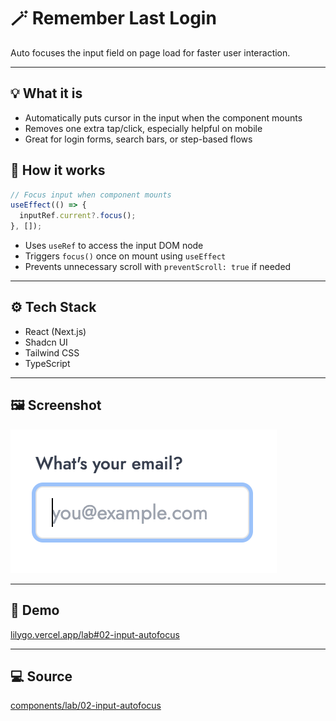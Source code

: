 # 🪄 Remember Last Login

Auto focuses the input field on page load for faster user interaction.

---

## 💡 What it is

- Automatically puts cursor in the input when the component mounts
- Removes one extra tap/click, especially helpful on mobile
- Great for login forms, search bars, or step-based flows

## 🧠 How it works

```ts
// Focus input when component mounts
useEffect(() => {
  inputRef.current?.focus();
}, []);
```

- Uses `useRef` to access the input DOM node
- Triggers `focus()` once on mount using `useEffect`
- Prevents unnecessary scroll with `preventScroll: true` if needed

---

## ⚙️ Tech Stack

- React (Next.js)
- Shadcn UI
- Tailwind CSS
- TypeScript

---

## 🖼️ Screenshot

![Preview](./screenshot.png)

---

## 🔗 Demo

[lilygo.vercel.app/lab#02-input-autofocus](https://lilygo.vercel.app/lab#02-input-autofocus)

---

## 💻 Source

[components/lab/02-input-autofocus](https://github.com/devlilygo/devlilygo.github.io/tree/main/src/components/lab/02-input-autofocus)
